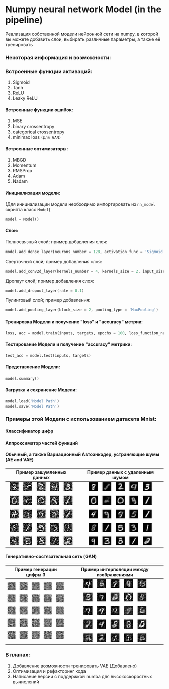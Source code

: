 # Numpy neural network Model (in the pipeline)
Реализация собственной модели нейронной сети на numpy, в которой вы можете добавить слои, выбирать различные параметры, а также  её тренировать

### Некоторая информация и возможности:

### Встроенные функции активаций:
1) Sigmoid
2) Tanh
3) ReLU
4) Leaky ReLU

#### Встроенные функции ошибок:
1) MSE
2) binary crossentropy
3) categorical crossentropy
4) minimax loss `(Для GAN)`

#### Встроенные оптимизаторы:
1) MBGD
2) Momentum
3) RMSProp
4) Adam
5) Nadam

#### Инициализация модели:
(Для инициализации модели необходимо импортировать из `nn_model` скрипта класс `Model`)
```python
model = Model()
```

#### Слои:
Полносвязный слой; пример добавления слоя:

```python
model.add_dense_layer(neurons_number = 128, activation_func = 'Sigmoid', bias = 0)
```
Сверточный слой; пример добавления слоя:
```python
model.add_conv2d_layer(kernels_number = 4, kernels_size = 2, input_size = 3, activation_func = 'Sigmoid', padding = 1, bias = 0)
```
Дропаут слой; пример добавления слоя:
```python
model.add_dropout_layer(rate = 0.1)
```
Пулинговый слой; пример добавления:
```python
model.add_pooling_layer(block_size = 2, pooling_type = 'MaxPooling')
```
#### Тренировка Модели и получение "loss" и  "accuracy" метрик:
```python
loss, acc = model.train(inputs, targets, epochs = 100, loss_function_name = 'MSE', optimizer_name = 'Nadam', batch_size = 1, alpha = 0.001)
```
#### Тестирование Модели и получение "accuracy" метрики:
```python
test_acc = model.test(inputs, targets)
```
#### Представление Модели:
```python
model.summary()
```
#### Загрузка и сохранение Модели:
```python
model.load('Model Path')
model.save('Model Path')
```
### Примеры этой Модели с использованием датасета Mnist:
#### Классификатор цифр
#### Аппроксиматор частей функций
#### Обычный, а также Вариационный Автоэнкодер, устраняющие шумы (AE and VAE)

Пример зашумленных данных |  Пример данных с удаленным шумом
:-------------------------:|:-------------------------:
![](https://raw.githubusercontent.com/AkiRusProd/numpy-nn-model/master/examples/autoencoder%20images/noised%20set%20of%20images.jpeg)  |  ![](https://raw.githubusercontent.com/AkiRusProd/numpy-nn-model/master/examples/autoencoder%20images/denoised%20set%20of%20images.jpeg)

#### Генеративно-состязательная сеть (GAN)

Пример генерации цифры 3   |  Пример интерполяции между изображениями
:-------------------------:|:-------------------------:
![](https://raw.githubusercontent.com/AkiRusProd/numpy-nn-model/master/examples/generated%20images/3%20training%20process.gif)  |  ![](https://raw.githubusercontent.com/AkiRusProd/numpy-nn-model/master/examples/generated%20images/images%20latent%20dim.gif)


### В планах:
1) Добавление возможности тренировать VAE (Добавлено)
2) Оптимизация и рефакторинг кода
3) Написание версии с поддержкой numba для высокоскоростных вычислений
